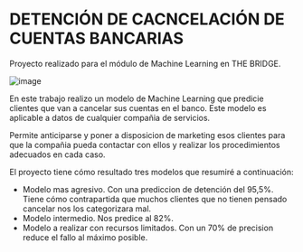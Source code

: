 # DETENCIÓN DE CACNCELACIÓN DE CUENTAS BANCARIAS

Proyecto realizado para el módulo de Machine Learning en THE BRIDGE. 

![image](https://user-images.githubusercontent.com/97469174/164444178-89a1f0f1-444f-420e-9445-080c824e47eb.png)

En este trabajo realizo un modelo de Machine Learning que predicie clientes que van a cancelar sus cuentas en el banco. Este modelo es aplicable a datos de cualquier compañia de servicios.

Permite anticiparse y poner a disposicion de marketing esos clientes para que la compañia pueda contactar con ellos y realizar los procedimientos adecuados en cada caso.

El proyecto tiene cómo resultado tres modelos que resumiré a continuación:
- Modelo mas agresivo. Con una prediccion de detención del 95,5%. Tiene cómo contrapartida que muchos clientes que no tienen pensado cancelar nos los categorizara mal.
- Modelo intermedio. Nos predice al 82%.
- Modelo a realizar con recursos limitados. Con un 70% de precision reduce el fallo al máximo posible.

